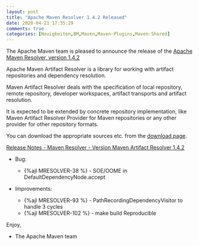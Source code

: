 ```yaml
---
layout: post
title: "Apache Maven Resolver 1.4.2 Released"
date: 2020-04-21 17:35:29
comments: true
categories: [Neuigkeiten,BM,Maven,Maven-Plugins,Maven-Shared]
---
```

The Apache Maven team is pleased to announce the release of the 
[Apache Maven Resolver, version 1.4.2](https://maven.apache.org/resolver/index.html)

Apache Maven Artifact Resolver is a library for working with artifact
repositories and dependency resolution.

Maven Artifact Resolver deals with the specification of local repository,
remote repository, developer workspaces, artifact transports and artifact
resolution.

It is expected to be extended by concrete repository implementation, like Maven
Artifact Resolver Provider for Maven repositories or any other provider for
other repository formats.


You can download the appropriate sources etc. from the [download page](https://maven.apache.org/resolver/download.cgi).

<!-- more -->

[Release Notes - Maven Resolver - Version Maven Artifact Resolver 1.4.2](https://issues.apache.org/jira/secure/ReleaseNote.jspa?projectId=12320628&version=12346099)

* Bug:

  * {%ajl MRESOLVER-38 %}  - SOE/OOME in DefaultDependencyNode.accept 

* Improvements:

  * {%ajl MRESOLVER-93 %} - PathRecordingDependencyVisitor to handle 3 cycles
  * {%ajl MRESOLVER-102 %} - make build Reproducible

     
Enjoy,

- The Apache Maven team
